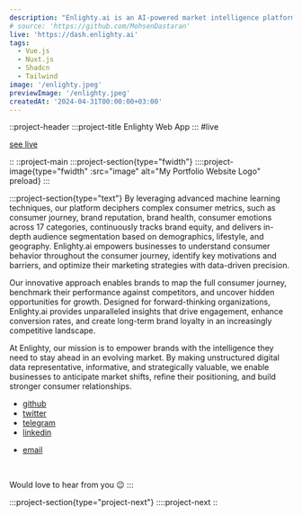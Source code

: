 ```yaml
---
description: "Enlighty.ai is an AI-powered market intelligence platform that transforms digital data into precise, actionable consumer insights."
# source: 'https://github.com/MohsenDastaran'
live: 'https://dash.enlighty.ai'
tags:
  - Vue.js
  - Nuxt.js
  - Shadcn
  - Tailwind
image: '/enlighty.jpeg'
previewImage: '/enlighty.jpeg'
createdAt: '2024-04-31T00:00:00+03:00'
---
```


::project-header
:::project-title
Enlighty Web App
:::
#live

[see live](https://dash.enlighty.ai)

::
::project-main
:::project-section{type="fwidth"}
::::project-image{type="fwidth" :src="image" alt="My Portfolio Website Logo" preload}
:::

:::project-section{type="text"}
By leveraging advanced machine learning techniques, our platform deciphers complex consumer metrics, such as consumer journey, brand reputation, brand health, consumer emotions across 17 categories, continuously tracks brand equity, and delivers in-depth audience segmentation based on demographics, lifestyle, and geography. Enlighty.ai empowers businesses to understand consumer behavior throughout the consumer journey, identify key motivations and barriers, and optimize their marketing strategies with data-driven precision.

Our innovative approach enables brands to map the full consumer journey, benchmark their performance against competitors, and uncover hidden opportunities for growth. Designed for forward-thinking organizations, Enlighty.ai provides unparalleled insights that drive engagement, enhance conversion rates, and create long-term brand loyalty in an increasingly competitive landscape.

At Enlighty, our mission is to empower brands with the intelligence they need to stay ahead in an evolving market. By making unstructured digital data representative, informative, and strategically valuable, we enable businesses to anticipate market shifts, refine their positioning, and build stronger consumer relationships.

- [github](https://github.com/MohsenDastaran)
- [twitter](https://x.com/Mohsen_Dastaran)
- [telegram](https://t.me/MohsenDastaran)
- [linkedin](https://www.linkedin.com/in/MohsenDastaran)
<!-- - [blog](https://blog.MohsenDastaran.xyz) -->
- [email](mailto:mohsen.dastaran@gmail.com)

<br />

Would love to hear from you :wink:
:::

:::project-section{type="project-next"}
::::project-next
::
